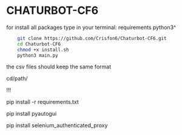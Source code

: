 # CHATURBOT-CF6
for install all packages type in your terminal:
requirements python3^
```bash
    git clone https://github.com/Crisfon6/Chaturbot-CF6.git
    cd Chaturbot-CF6
    chmod +x install.sh
    python3 main.py
``` 

the csv files should keep the same format

cd/path/

!!!

pip install -r requirements.txt

pip install pyautogui

pip install selenium_authenticated_proxy


